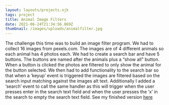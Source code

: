 ```yaml
---
layout: layouts/projects.njk
tags: project
title: Animal Image Filters
date: 2021-06-24T21:34:56.869Z
thumbnail: /images/uploads/animalfilter.jpg
---
```

The challenge this time was to build an image filter program. We had to collect 16 images from pexels.com. The images are of 4 different animals so each animal has 4 photos each. We had to create a search bar and have 5 buttons. The buttons are named after the animals plus a “show all” button. When a button is clicked the photos are filtered to only show the animal for the button selected. We then had to add functionality to the search bar so that when a ‘keyup’ event is triggered the images are filtered based on the search input matching against the images alt text. Additionally I added a ‘search’ event to call the same handler as this will trigger when the user presses enter in the search text field and when the user presses the ‘x’ in the search to empty the search text field. See my finished version <a href='https://codepen.io/ThomasAlexMann/pen/QWpedYy'>here</a>